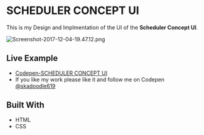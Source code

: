 # SCHEDULER CONCEPT UI

 This is my Design and Implmentation of the UI of the **Scheduler Concept UI**.

![Screenshot-2017-12-04-19.47.12.png](https://i.imgrpost.com/imgr/2017/12/06/Screenshot-2017-12-04-19.47.12.png)

## Live Example

* [Codepen-SCHEDULER CONCEPT UI](https://codepen.io/skadoodle619/full/VrVojj)
* If you like my work please like it and follow me on Codepen [@skadoodle619](https://codepen.io/skadoodle619/)

## Built With

* HTML
* CSS

